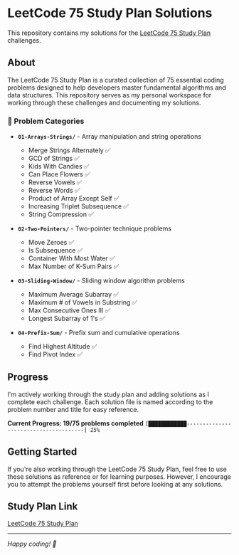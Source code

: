 # LeetCode 75 Study Plan Solutions

This repository contains my solutions for the [LeetCode 75 Study Plan](https://leetcode.com/studyplan/leetcode-75) challenges.

## About

The LeetCode 75 Study Plan is a curated collection of 75 essential coding problems designed to help developers master fundamental algorithms and data structures. This repository serves as my personal workspace for working through these challenges and documenting my solutions.

### 📁 Problem Categories

- **`01-Arrays-Strings/`** - Array manipulation and string operations
    - Merge Strings Alternately ✅
    - GCD of Strings ✅
    - Kids With Candies ✅
    - Can Place Flowers ✅
    - Reverse Vowels ✅
    - Reverse Words ✅
    - Product of Array Except Self ✅
    - Increasing Triplet Subsequence ✅
    - String Compression ✅
 
- **`02-Two-Pointers/`** - Two-pointer technique problems
    - Move Zeroes ✅
    - Is Subsequence ✅
    - Container With Most Water ✅
    - Max Number of K-Sum Pairs ✅

- **`03-Sliding-Window/`** - Sliding window algorithm problems
    - Maximum Average Subarray ✅
    - Maximum # of Vowels in Substring ✅
    - Max Consecutive Ones III ✅
    - Longest Subarray of 1's ✅

- **`04-Prefix-Sum/`** - Prefix sum and cumulative operations
    - Find Highest Altitude ✅
    - Find Pivot Index ✅

## Progress

I'm actively working through the study plan and adding solutions as I complete each challenge. Each solution file is named according to the problem number and title for easy reference.

**Current Progress: 19/75 problems completed**
`[████████████--------------------------------------] 25%`

## Getting Started

If you're also working through the LeetCode 75 Study Plan, feel free to use these solutions as reference or for learning purposes. However, I encourage you to attempt the problems yourself first before looking at any solutions.

## Study Plan Link

[LeetCode 75 Study Plan](https://leetcode.com/studyplan/leetcode-75)

---

*Happy coding! 🚀*
